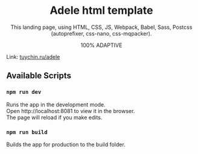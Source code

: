 <div align="center">
  <h1>Adele html template</h1>
  <p>
    This landing page, using HTML, CSS, JS, Webpack, Babel, Sass, Postcss (autoprefixer, css-nano, css-mqpacker).
  </p>
  <p>100% ADAPTIVE</p>
</div>

Link: [tuychin.ru/adele](https://tuychin.ru/adele)

<h2>Available Scripts</h2>

### `npm run dev`

Runs the app in the development mode.<br>
Open http://localhost:8081 to view it in the browser.<br>
The page will reload if you make edits.

### `npm run build`

Builds the app for production to the build folder.<br>
